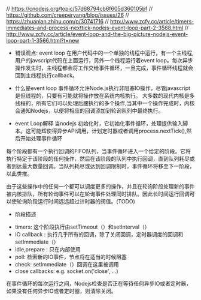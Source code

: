 // https://cnodejs.org/topic/57d68794cb6f605d360105bf
// https://github.com/creeperyang/blog/issues/26
// https://zhuanlan.zhihu.com/p/30741716
// http://www.zcfy.cc/article/timers-immediates-and-process-nexttick-nodejs-event-loop-part-2-3568.html
// http://www.zcfy.cc/article/event-loop-and-the-big-picture-nodejs-event-loop-part-1-3566.html?t=new

- 错误观点:
event loop 在用户代码中的一个单独的线程中运行，有一个主线程,用户的javscript代码在上面运行，另外一个线程运行着event loop。每次异步操作发生时，主线程都会将工作交给事件循环，一旦完成，事件循环线程就会回到主线程执行callback。

- 什么是event loop
事件循环允许Node.js执行非阻塞IO操作，尽管javascript是但线程的，只要有可能就将操作放在系统内核执行。
大多数的现代内核是多线程的，所有它们可以处理后腰执行的多个操作,当其中一个操作完成时，内核会通知Nodejs，以便将相应的回调添加到轮询队列中最终执行。

- event Loop解释
当nodejs 初始化时，它初始化事件循环，处理提供输入脚本。这可能辉使得异步API调用，计划定时器或者调用process.nextTick(),然后开始处理事件循环

每个阶段都有一个执行回调的FIFO队列，当事件循环进入一个给定的阶段。它将执行特定于该阶段的任何操作，然后在该阶段的队列中执行回调，直到队列耗尽或者到达最大数量回调。当队列耗尽或达到回调限制时，事件循环将移至下一阶段，以此类推。

由于这些操作中的任何一个都可以调度更多的操作，并且在轮询阶段处理新的事件被内核排队，所有轮询事件可以在轮询事件处理同时排队。因此长时间运行回调可以使轮询阶段运行时间远远超过计时器的阀值。(TODO)


- 阶段描述
* timers: 这个阶段执行由setTimeout（）和setInterval（）
* IO callback : 执行几乎所有的回调，除了关闭回调，定时器调度的回调和setImmediate（）
* idle,prepare : 只在内部使用
* poll: 检索新的IO事件，节点将在适当的时候阻塞
* check: setImmediate（）回调在这里被调用
* close callbacks: e.g. socket.on('close', ...)

在事件循环的每次运行之间，Nodejs检查是否正在等待任何异步IO或者定时器，如果没有任何异步IO或者定时器，则清除关闭。

